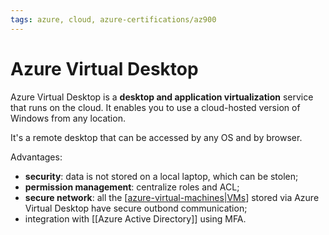 ```yaml
---
tags: azure, cloud, azure-certifications/az900
---
```


# Azure Virtual Desktop
  
Azure Virtual Desktop is a **desktop and application virtualization** service that runs on the cloud. It enables you to use a cloud-hosted version of Windows from any location.

It's a remote desktop that can be accessed by any OS and by browser.

Advantages:

- **security**: data is not stored on a local laptop, which can be stolen;
- **permission management**: centralize roles and ACL;
- **secure network**: all the [[azure-virtual-machines|VMs]] stored via Azure Virtual Desktop have secure outbond communication;
- integration with [[Azure Active Directory]] using MFA.

[//begin]: # "Autogenerated link references for markdown compatibility"
[azure-virtual-machines|VMs]: azure-virtual-machines.md "Azure Virtual Machines"
[//end]: # "Autogenerated link references"
